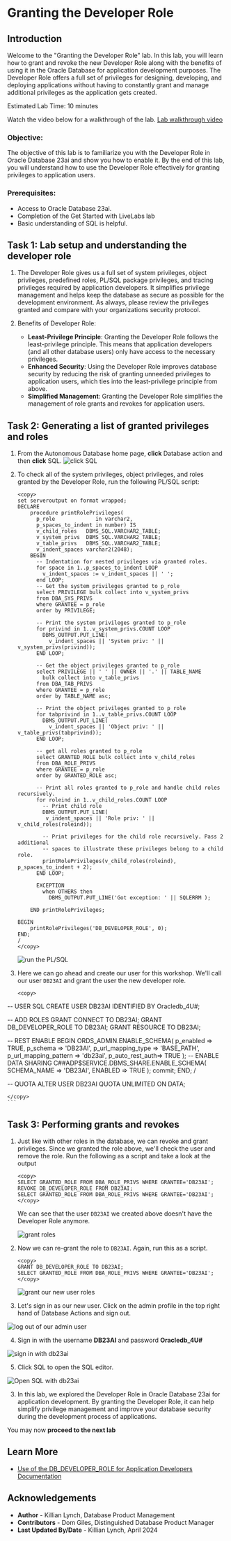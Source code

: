 # Granting the Developer Role

## Introduction

Welcome to the "Granting the Developer Role" lab. In this lab, you will learn how to grant and revoke the new Developer Role along with the benefits of using it in the Oracle Database for application development purposes. The Developer Role offers a full set of privileges for designing, developing, and deploying applications without having to constantly grant and manage additional privileges as the application gets created.

Estimated Lab Time: 10 minutes

Watch the video below for a walkthrough of the lab.
[Lab walkthrough video](videohub:1_78gqg1b2)

### Objective:
The objective of this lab is to familiarize you with the Developer Role in Oracle Database 23ai and show you how to enable it. By the end of this lab, you will understand how to use the Developer Role effectively for granting privileges to application users.

### Prerequisites:
- Access to Oracle Database 23ai.
- Completion of the Get Started with LiveLabs lab
- Basic understanding of SQL is helpful.

## Task 1: Lab setup and understanding the developer role

1. The Developer Role gives us a full set of system privileges, object privileges, predefined roles, PL/SQL package privileges, and tracing privileges required by application developers. It simplifies privilege management and helps keep the database as secure as possible for the development environment. As always, please review the privileges granted and compare with your organizations security protocol.

2. Benefits of Developer Role:
   - **Least-Privilege Principle**: Granting the Developer Role follows the least-privilege principle. This means that application developers (and all other database users) only have access to the necessary privileges. 
   - **Enhanced Security**: Using the Developer Role improves database security by reducing the risk of granting unneeded privileges to application users, which ties into the least-privilege principle from above.
   - **Simplified Management**: Granting the Developer Role simplifies the management of role grants and revokes for application users.

## Task 2: Generating a list of granted privileges and roles

1. From the Autonomous Database home page, **click** Database action and then **click** SQL.
    ![click SQL](images/im1.png " ")

2. To check all of the system privileges, object privileges, and roles granted by the Developer Role, run the following PL/SQL script:

    ```
    <copy>
    set serveroutput on format wrapped;
    DECLARE
        procedure printRolePrivileges(
          p_role             in varchar2,
          p_spaces_to_indent in number) IS
          v_child_roles   DBMS_SQL.VARCHAR2_TABLE;
          v_system_privs  DBMS_SQL.VARCHAR2_TABLE;
          v_table_privs   DBMS_SQL.VARCHAR2_TABLE;
          v_indent_spaces varchar2(2048);
        BEGIN
          -- Indentation for nested privileges via granted roles.
          for space in 1..p_spaces_to_indent LOOP
            v_indent_spaces := v_indent_spaces || ' ';
          end LOOP;
          -- Get the system privileges granted to p_role
          select PRIVILEGE bulk collect into v_system_privs
          from DBA_SYS_PRIVS
          where GRANTEE = p_role
          order by PRIVILEGE;

          -- Print the system privileges granted to p_role
          for privind in 1..v_system_privs.COUNT LOOP
            DBMS_OUTPUT.PUT_LINE(
              v_indent_spaces || 'System priv: ' || v_system_privs(privind));
          END LOOP;

          -- Get the object privileges granted to p_role
          select PRIVILEGE || ' ' || OWNER || '.' || TABLE_NAME
            bulk collect into v_table_privs
          from DBA_TAB_PRIVS
          where GRANTEE = p_role
          order by TABLE_NAME asc;

          -- Print the object privileges granted to p_role
          for tabprivind in 1..v_table_privs.COUNT LOOP
            DBMS_OUTPUT.PUT_LINE(
              v_indent_spaces || 'Object priv: ' || v_table_privs(tabprivind));
          END LOOP;

          -- get all roles granted to p_role
          select GRANTED_ROLE bulk collect into v_child_roles
          from DBA_ROLE_PRIVS
          where GRANTEE = p_role
          order by GRANTED_ROLE asc;

          -- Print all roles granted to p_role and handle child roles recursively.
          for roleind in 1..v_child_roles.COUNT LOOP
            -- Print child role
            DBMS_OUTPUT.PUT_LINE(
             v_indent_spaces || 'Role priv: ' || v_child_roles(roleind));

            -- Print privileges for the child role recursively. Pass 2 additional
            -- spaces to illustrate these privileges belong to a child role.
            printRolePrivileges(v_child_roles(roleind), p_spaces_to_indent + 2);
          END LOOP;

          EXCEPTION
            when OTHERS then
              DBMS_OUTPUT.PUT_LINE('Got exception: ' || SQLERRM );

        END printRolePrivileges;

    BEGIN
        printRolePrivileges('DB_DEVELOPER_ROLE', 0);
    END;
    /
    </copy>
    ```
    ![run the PL/SQL](images/im2.png " ")

3. Here we can go ahead and create our user for this workshop. We'll call our user `DB23AI` and grant the user the new developer role.

    ```
    <copy>
  -- USER SQL
  CREATE USER DB23AI IDENTIFIED BY Oracledb_4U#;

  -- ADD ROLES
  GRANT CONNECT TO DB23AI;
  GRANT DB_DEVELOPER_ROLE TO DB23AI;
  GRANT RESOURCE TO DB23AI;

  -- REST ENABLE
  BEGIN
      ORDS_ADMIN.ENABLE_SCHEMA(
          p_enabled => TRUE,
          p_schema => 'DB23AI',
          p_url_mapping_type => 'BASE_PATH',
          p_url_mapping_pattern => 'db23ai',
          p_auto_rest_auth=> TRUE
      );
      -- ENABLE DATA SHARING
      C##ADP$SERVICE.DBMS_SHARE.ENABLE_SCHEMA(
              SCHEMA_NAME => 'DB23AI',
              ENABLED => TRUE
      );
      commit;
  END;
  /

  -- QUOTA
  ALTER USER DB23AI QUOTA UNLIMITED ON DATA;

    </copy>
    ```

## Task 3: Performing grants and revokes

1. Just like with other roles in the database, we can revoke and grant privileges. Since we granted the role above, we'll check the user and remove the role. Run the following as a script and take a look at the output 

    ```
    <copy>
    SELECT GRANTED_ROLE FROM DBA_ROLE_PRIVS WHERE GRANTEE='DB23AI';
    REVOKE DB_DEVELOPER_ROLE FROM DB23AI;
    SELECT GRANTED_ROLE FROM DBA_ROLE_PRIVS WHERE GRANTEE='DB23AI';
    </copy>
    ```
    We can see that the user `DB23AI` we created above doesn't have the Developer Role anymore.
    
    ![grant roles](images/ocw-user.png " ")

2. Now we can re-grant the role to `DB23AI`. Again, run this as a script.
   
    ```
    <copy>
    GRANT DB_DEVELOPER_ROLE TO DB23AI;
    SELECT GRANTED_ROLE FROM DBA_ROLE_PRIVS WHERE GRANTEE='DB23AI';
    </copy>
    ```
    ![grant our new user roles](images/ocw-dbrole.png " ")

3. Let's sign in as our new user. Click on the admin profile in the top right hand of Database Actions and sign out.

  ![log out of our admin user](images/im12.png " ")

4. Sign in with the username **DB23AI** and password **Oracledb_4U#**

  ![sign in with db23ai](images/im11.png " ")

5. Click SQL to open the SQL editor.

  ![Open SQL with db23ai](images/im9.png " ")


3. In this lab, we explored the Developer Role in Oracle Database 23ai for application development. By granting the Developer Role, it can help simplify privilege management and improve your database security during the development process of applications.

You may now **proceed to the next lab** 


## Learn More

* [Use of the DB\_DEVELOPER\_ROLE for Application Developers Documentation](https://docs.oracle.com/en/database/oracle/oracle-database/23/dbseg/managing-security-for-application-developers.html#DBSEG-GUID-DCEEC563-4F6C-4B0A-9EB2-9F88CDF351D7)

## Acknowledgements
* **Author** - Killian Lynch, Database Product Management
* **Contributors** - Dom Giles, Distinguished Database Product Manager
* **Last Updated By/Date** - Killian Lynch, April 2024